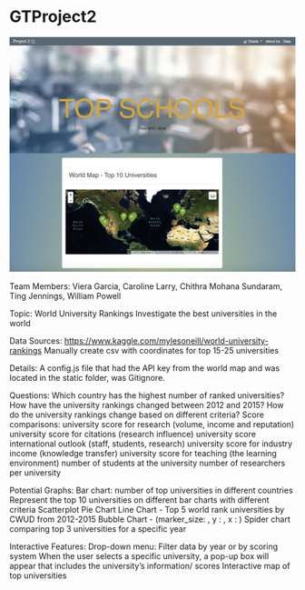 # GTProject2

![image](website1.png)

Team Members:
Viera Garcia, Caroline Larry, Chithra Mohana Sundaram, Ting Jennings, William Powell

Topic:
World University Rankings
Investigate the best universities in the world

Data Sources:
https://www.kaggle.com/mylesoneill/world-university-rankings
Manually create csv with coordinates for top 15-25 universities

Details: A config.js file that had the API key from the world map and was located in the static folder, was Gitignore. 

Questions: 
Which country has the highest number of ranked universities?
How have the university rankings changed between 2012 and 2015?
How do the university rankings change based on different criteria?
Score comparisons: 
university score for research (volume, income and reputation)
university score for citations (research influence)
university score international outlook (staff, students, research)
university score for industry income (knowledge transfer)
university score for teaching (the learning environment)
number of students at the university
number of researchers per university

Potential Graphs:
Bar chart: number of top universities in different countries 
Represent the top 10 universities on different bar charts with different criteria
Scatterplot
Pie Chart
Line Chart - Top 5 world rank universities by CWUD from 2012-2015
Bubble Chart - (marker_size: , y : ,  x : )
Spider chart comparing top 3 universities for a specific year 



Interactive Features:
Drop-down menu: Filter data by year or by scoring system
When the user selects a specific university, a pop-up box will appear that includes the university’s information/ scores
Interactive map of top universities

